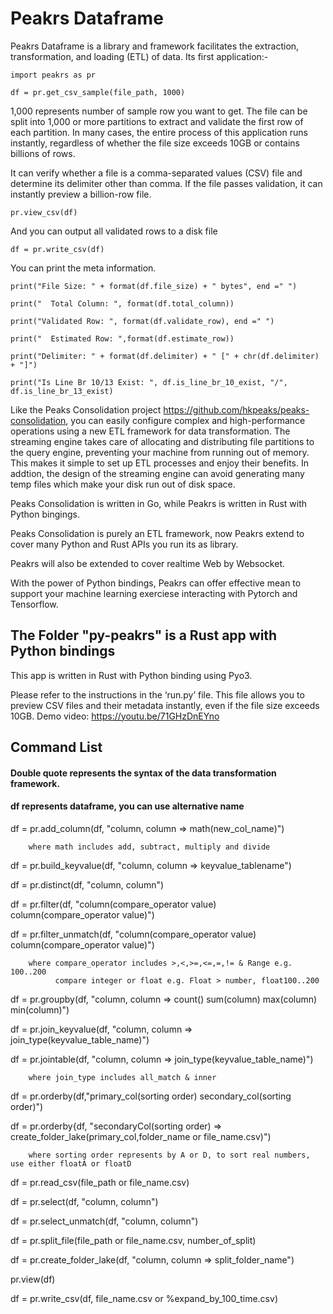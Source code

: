 # Peakrs Dataframe

Peakrs Dataframe is a library and framework facilitates the extraction, transformation, and loading (ETL) of data. Its first application:-

``import peakrs as pr``
  
``df = pr.get_csv_sample(file_path, 1000)``

1,000 represents number of sample row you want to get. The file can be split into 1,000 or more partitions to extract and validate the first row of each partition. In many cases, the entire process of this application runs instantly, regardless of whether the file size exceeds 10GB or contains billions of rows.

It can verify whether a file is a comma-separated values (CSV) file and determine its delimiter other than comma. If the file passes validation, it can instantly preview a billion-row file. 
 
``pr.view_csv(df)``

And you can output all validated rows to a disk file

``df = pr.write_csv(df)``

You can print the meta information.

``print("File Size: " + format(df.file_size) + " bytes", end =" ")``

``print("  Total Column: ", format(df.total_column))``

``print("Validated Row: ", format(df.validate_row), end =" ")``

``print("  Estimated Row: ",format(df.estimate_row))``

``print("Delimiter: " + format(df.delimiter) + " [" + chr(df.delimiter) + "]")``

``print("Is Line Br 10/13 Exist: ", df.is_line_br_10_exist, "/", df.is_line_br_13_exist)``

Like the Peaks Consolidation project https://github.com/hkpeaks/peaks-consolidation, you can easily configure complex and high-performance operations using a new ETL framework for data transformation. The streaming engine takes care of allocating and distributing file partitions to the query engine, preventing your machine from running out of memory. This makes it simple to set up ETL processes and enjoy their benefits. In addtion, the design of the streaming engine can avoid generating many temp files which make your disk run out of disk space.

Peaks Consolidation is written in Go, while Peakrs is written in Rust with Python bingings.

Peaks Consolidation is purely an ETL framework, now Peakrs extend to cover many Python and Rust APIs you run its as library.

Peakrs will also be extended to cover realtime Web by Websocket.

With the power of Python bindings, Peakrs can offer effective mean to support your machine learning exerciese interacting with Pytorch and Tensorflow.

## The Folder "py-peakrs" is a Rust app with Python bindings

This app is written in Rust with Python binding using Pyo3. 

Please refer to the instructions in the ‘run.py’ file. This file allows you to preview CSV files and their metadata instantly, even if the file size exceeds 10GB. Demo video: https://youtu.be/71GHzDnEYno

## Command List

   #### Double quote represents the syntax of the data transformation framework.
   #### df represents dataframe, you can use alternative name

   df = pr.add_column(df, "column, column => math(new_col_name)") 
   
        where math includes add, subtract, multiply and divide
    
   df = pr.build_keyvalue(df, "column, column => keyvalue_tablename")
   
   df = pr.distinct(df, "column, column")
 
   df = pr.filter(df, "column(compare_operator value) column(compare_operator value)")
 
   df = pr.filter_unmatch(df, "column(compare_operator value) column(compare_operator value)")

        where compare_operator includes >,<,>=,<=,=,!= & Range e.g. 100..200
              compare integer or float e.g. Float > number, float100..200
   
   df = pr.groupby(df, "column, column => count() sum(column) max(column) min(column)")
   
   df = pr.join_keyvalue(df, "column, column => join_type(keyvalue_table_name)")
   
   df = pr.jointable(df, "column, column => join_type(keyvalue_table_name)")

        where join_type includes all_match & inner
   
   df = pr.orderby(df,"primary_col(sorting order) secondary_col(sorting order)")       
  
   df = pr.orderby{df, "secondaryCol(sorting order) => create_folder_lake(primary_col,folder_name or file_name.csv)")

        where sorting order represents by A or D, to sort real numbers, use either floatA or floatD
 
   df = pr.read_csv(file_path or file_name.csv)
   
   df = pr.select(df, "column, column")
   
   df = pr.select_unmatch(df, "column, column")  
   
   df = pr.split_file(file_path or file_name.csv, number_of_split)
   
   df = pr.create_folder_lake(df, "column, column => split_folder_name")
   
   pr.view(df)

   df = pr.write_csv(df, file_name.csv or %expand_by_100_time.csv) 





